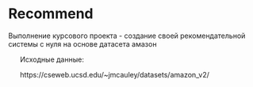 # Recommend
Выполнение курсового проекта - создание своей рекомендательной системы с нуля на основе датасета амазон
<ol> Исходные данные:</ol>
<ol>https://cseweb.ucsd.edu/~jmcauley/datasets/amazon_v2/</ol>


